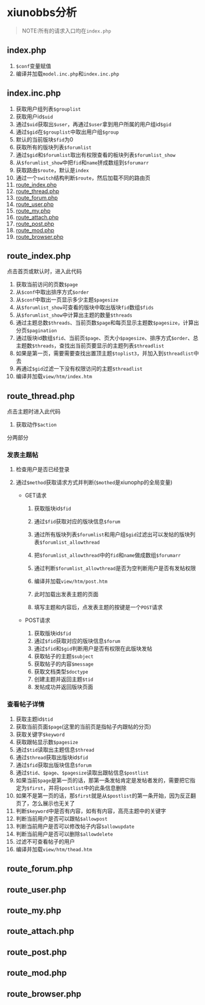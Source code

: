 # xiunobbs分析

> NOTE:所有的请求入口均在`index.php`



## index.php

1. `$conf`变量赋值
2. 编译并加载`model.inc.php`和`index.inc.php`

## index.inc.php

1. 获取用户组列表`$grouplist`
2. 获取用户id`$uid`
3. 通过`$uid`获取出`$user`，再通过`$user`拿到用户所属的用户组id`$gid`
4. 通过`$gid`在`$grouplist`中取出用户组`$group`
5. 默认的当前版块`$fid`为0
6. 获取所有的版块列表`$forumlist`
7. 通过`$gid`和`$forumlist`取出有权限查看的板块列表`$forumlist_show`
8. 从`$forumlist_show`中把`fid`和`name`拼成数组到`$forumarr`
9. 获取路由`$route`，默认是`index`
10. 通过一个`switch`结构判断`$route`，然后加载不同的路由页
   1. [route_index.php](#route_index.php)
   2. [route_thread.php](#route_thread.php)
   3. [route_forum.php](#route_forum.php)
   4. [route_user.php](#route_user.php)
   5. [route_my.php](#route_my.php)
   6. [route_attach.php](#route_attach.php)
   7. [route_post.php](#route_post.php)
   8. [route_mod.php](#route_mod.php)
   9. [route_browser.php](#route_browser.php)

## <span id="route_index.php">route_index.php</span>

点击首页或默认时，进入此代码

1. 获取当前访问的页数`$page`
2. 从`$conf`中取出排序方式`$order`
3. 从`$conf`中取出一页显示多少主题`$pagesize`
4. 从`$forumlist_show`可查看的版块中取出版块`fid`数组`$fids`
5. 从`$forumlist_show`中计算出主题的数量`$threads`
6. 通过主题总数`$threads`、当前页数`$page`和每页显示主题数`$pagesize`，计算出分页`$pagination`
7. 通过版块id数组`$fid`、当前页`$page`、页大小`$pagesize`、排序方式`$order`、总主题数`$threads`，查找出当前页要显示的主题列表`$threadlist`
8. 如果是第一页，需要需要查找出置顶主题`$toplist3`，并加入到`$threadlist`中去
9. 再通过`$gid`过滤一下没有权限访问的主题`$threadlist`
10. 编译并加载`view/htm/index.htm`

## <span id="route_thread.php">route_thread.php</span>

点击主题时进入此代码

1. 获取动作`$action`

分两部分

### 发表主题帖

1. 检查用户是否已经登录

2. 通过`$method`获取请求方式并判断(`$mothed`是xiunophp的全局变量)

   - GET请求

     1. 获取版块id`$fid`

     2. 通过`$fid`获取对应的版块信息`$forum`

     3. 通过所有版块列表`$forumlist`和用户组`$gid`过滤出可以发帖的版块列表`$forumlist_allowthread`

     4. 把`$forumlist_allowthread`中的`fid`和`name`做成数组`$forumarr`

     5. 通过判断`$forumlist_allowthread`是否为空判断用户是否有发帖权限

     6. 编译并加载`view/htm/post.htm`
     7. 此时加载出发表主题的页面
     8. 填写主题和内容后，点发表主题的按键是一个`POST`请求

   - POST请求

     1. 获取版块id`$fid`
     2. 通过`$fid`获取对应的版块信息`$forum`
     3. 通过`$fid`和`$gid`判断用户是否有权限在此版块发帖
     4. 获取帖子的主题`$subject`
     5. 获取帖子的内容`$message`
     6. 获取文档类型`$doctype`
     7. 创建主题并返回主题`$tid`
     8. 发帖成功并返回版块页面

### 查看帖子详情

1. 获取主题id`$tid`
2. 获取当前页面`$page`(这里的当前页是指帖子内跟帖的分页)
3. 获取关键字`$keyword`
4. 获取跟帖显示数`$pagesize`
5. 通过`$tid`读取出主题信息`$thread`
6. 通过`$thread`获取出版块id`$fid`
7. 通过`$fid`获取出版块信息`$forum`
8. 通过`$tid`、`$page`、`$pagesize`读取出跟帖信息`$postlist`
9. 如果当前`$page`是第一页的话，那第一条发帖肯定是发帖者发的，需要把它指定为`$first`，并将`$postlist`中的此条信息删除
10. 如果不是第一页的话，那`$first`就是从`$postlist`的第一条开始，因为反正翻页了，怎么展示也无关了
11. 判断`$keyword`中是否有内容，如有有内容，高亮主题中的关键字
12. 判断当前用户是否可以跟帖`$allowpost`
13. 判断当前用户是否可以修改帖子内容`$allowupdate`
14. 判断当前用户是否可以删除`$allowdelete`
15. 过滤不可查看帖子的用户
16. 编译并加载`view/htm/thead.htm`



## <span id="route_forum.php">route_forum.php</span>



## <span id="route_user.php">route_user.php</span>



## <span id="route_my.php">route_my.php</span>



## <span id="route_attach.php">route_attach.php</span>



## <span id="route_post.php">route_post.php</span>



## <span id="route_mod.php">route_mod.php</span>



## <span id="route_browser.php">route_browser.php</span>



